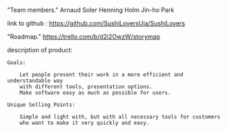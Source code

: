 "Team members."
Arnaud Soler 
Henning Holm
Jin-ho Park

link to github : https://github.com/SushiLoversUia/SushiLovers

"Roadmap."
https://trello.com/b/d2i2OwzW/storymap

description of product:
	
	Goals:
		
		Let people present their work in a more efficient and understandable way 
		with different tools, presentation options.
		Make software easy as much as possible for users.
		
	Unique Selling Points:
		
		Simple and light with, but with all necessary tools for customers 
		who want to make it very quickly and easy.
		